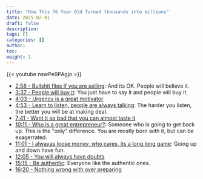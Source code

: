 ```yaml
---
title: "How This 76 Year Old Turned thousands into millions"
date: 2025-02-01
draft: false
description:
tags: []
categories: []
author:
toc:
weight: 1
---
```


{{< youtube nswPe9PAgjo >}}

- [2:58 - Bullshit flies if you are selling](https://youtu.be/nswPe9PAgjo?t=178): And its OK. People will believe it.
- [3:37 - People will buy it](https://youtu.be/nswPe9PAgjo?t=217): You just have to say it and people will buy it.
- [4:03 - Urgency is a great motivator](https://youtu.be/nswPe9PAgjo?t=243)
- [4:53 - Learn to listen, people are always talking](https://youtu.be/nswPe9PAgjo?t=293): The harder you listen, the better you will be at making deal.
- [7:41 - Want it so bad that you can almost taste it](https://youtu.be/nswPe9PAgjo?t=461)
- [10:11 - Who is a great entrepreneur?](https://youtu.be/nswPe9PAgjo?t=611): Someone who is going to get back up. This is the "only" difference. You are mostly born with it, but can be exagerrated.
- [11:01 - I alwayas loose money, who cares, its a long long game](https://youtu.be/nswPe9PAgjo?t=661): Going up and down have fun.
- [12:05 - You will always have doubts](https://youtu.be/nswPe9PAgjo?t=725)
- [15:15 - Be authentic](https://youtu.be/nswPe9PAgjo?t=915): Everyone like the authentic ones.
- [16:20 - Nothing wrong with over preparing](https://youtu.be/nswPe9PAgjo?t=980)
